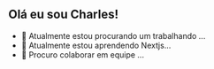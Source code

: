## Olá eu sou Charles!

- 🔭 Atualmente estou procurando um trabalhando ...
- 🌱 Atualmente estou aprendendo Nextjs...
- 👯 Procuro colaborar em equipe ...




